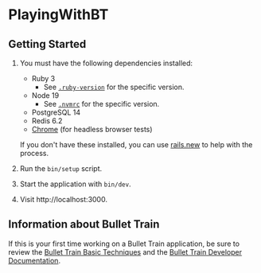 # PlayingWithBT

## Getting Started

1. You must have the following dependencies installed:

     - Ruby 3
          - See [`.ruby-version`](.ruby-version) for the specific version.
     - Node 19
          - See [`.nvmrc`](.nvmrc) for the specific version.
     - PostgreSQL 14
     - Redis 6.2
     - [Chrome](https://www.google.com/search?q=chrome) (for headless browser tests)

    If you don't have these installed, you can use [rails.new](https://rails.new) to help with the process.

2. Run the `bin/setup` script.
3. Start the application with `bin/dev`.
4. Visit http://localhost:3000.

## Information about Bullet Train
If this is your first time working on a Bullet Train application, be sure to review the [Bullet Train Basic Techniques](https://bullettrain.co/docs/getting-started) and the [Bullet Train Developer Documentation](https://bullettrain.co/docs).

